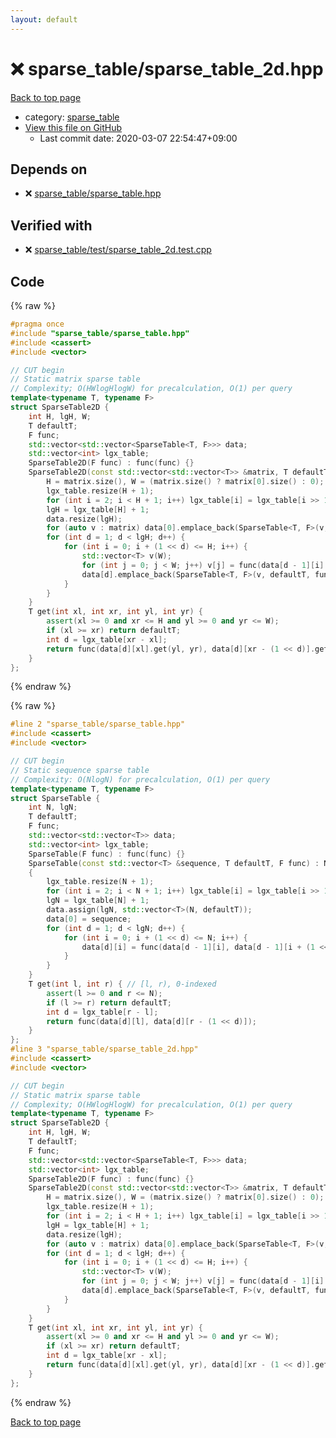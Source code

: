 ```yaml
---
layout: default
---
```


<!-- mathjax config similar to math.stackexchange -->
<script type="text/javascript" async
  src="https://cdnjs.cloudflare.com/ajax/libs/mathjax/2.7.5/MathJax.js?config=TeX-MML-AM_CHTML">
</script>
<script type="text/x-mathjax-config">
  MathJax.Hub.Config({
    TeX: { equationNumbers: { autoNumber: "AMS" }},
    tex2jax: {
      inlineMath: [ ['$','$'] ],
      processEscapes: true
    },
    "HTML-CSS": { matchFontHeight: false },
    displayAlign: "left",
    displayIndent: "2em"
  });
</script>

<script type="text/javascript" src="https://cdnjs.cloudflare.com/ajax/libs/jquery/3.4.1/jquery.min.js"></script>
<script src="https://cdn.jsdelivr.net/npm/jquery-balloon-js@1.1.2/jquery.balloon.min.js" integrity="sha256-ZEYs9VrgAeNuPvs15E39OsyOJaIkXEEt10fzxJ20+2I=" crossorigin="anonymous"></script>
<script type="text/javascript" src="../../assets/js/copy-button.js"></script>
<link rel="stylesheet" href="../../assets/css/copy-button.css" />


# :x: sparse_table/sparse_table_2d.hpp

<a href="../../index.html">Back to top page</a>

* category: <a href="../../index.html#cb323a14df0a258a78d4acbe3d02dfda">sparse_table</a>
* <a href="{{ site.github.repository_url }}/blob/master/sparse_table/sparse_table_2d.hpp">View this file on GitHub</a>
    - Last commit date: 2020-03-07 22:54:47+09:00




## Depends on

* :x: <a href="sparse_table.hpp.html">sparse_table/sparse_table.hpp</a>


## Verified with

* :x: <a href="../../verify/sparse_table/test/sparse_table_2d.test.cpp.html">sparse_table/test/sparse_table_2d.test.cpp</a>


## Code

<a id="unbundled"></a>
{% raw %}
```cpp
#pragma once
#include "sparse_table/sparse_table.hpp"
#include <cassert>
#include <vector>

// CUT begin
// Static matrix sparse table
// Complexity; O(HWlogHlogW) for precalculation, O(1) per query
template<typename T, typename F>
struct SparseTable2D {
    int H, lgH, W;
    T defaultT;
    F func;
    std::vector<std::vector<SparseTable<T, F>>> data;
    std::vector<int> lgx_table;
    SparseTable2D(F func) : func(func) {}
    SparseTable2D(const std::vector<std::vector<T>> &matrix, T defaultT, F func) : defaultT(defaultT), func(func) {
        H = matrix.size(), W = (matrix.size() ? matrix[0].size() : 0);
        lgx_table.resize(H + 1);
        for (int i = 2; i < H + 1; i++) lgx_table[i] = lgx_table[i >> 1] + 1;
        lgH = lgx_table[H] + 1;
        data.resize(lgH);
        for (auto v : matrix) data[0].emplace_back(SparseTable<T, F>(v, defaultT, func));
        for (int d = 1; d < lgH; d++) {
            for (int i = 0; i + (1 << d) <= H; i++) {
                std::vector<T> v(W);
                for (int j = 0; j < W; j++) v[j] = func(data[d - 1][i].data[0][j], data[d - 1][i + (1 << (d - 1))].data[0][j]);
                data[d].emplace_back(SparseTable<T, F>(v, defaultT, func));
            }
        }
    }
    T get(int xl, int xr, int yl, int yr) {
        assert(xl >= 0 and xr <= H and yl >= 0 and yr <= W);
        if (xl >= xr) return defaultT;
        int d = lgx_table[xr - xl];
        return func(data[d][xl].get(yl, yr), data[d][xr - (1 << d)].get(yl, yr));
    }
};

```
{% endraw %}

<a id="bundled"></a>
{% raw %}
```cpp
#line 2 "sparse_table/sparse_table.hpp"
#include <cassert>
#include <vector>

// CUT begin
// Static sequence sparse table
// Complexity: O(NlogN) for precalculation, O(1) per query
template<typename T, typename F>
struct SparseTable {
    int N, lgN;
    T defaultT;
    F func;
    std::vector<std::vector<T>> data;
    std::vector<int> lgx_table;
    SparseTable(F func) : func(func) {}
    SparseTable(const std::vector<T> &sequence, T defaultT, F func) : N(sequence.size()), defaultT(defaultT), func(func)
    {
        lgx_table.resize(N + 1);
        for (int i = 2; i < N + 1; i++) lgx_table[i] = lgx_table[i >> 1] + 1;
        lgN = lgx_table[N] + 1;
        data.assign(lgN, std::vector<T>(N, defaultT));
        data[0] = sequence;
        for (int d = 1; d < lgN; d++) {
            for (int i = 0; i + (1 << d) <= N; i++) {
                data[d][i] = func(data[d - 1][i], data[d - 1][i + (1 << (d - 1))]);
            }
        }
    }
    T get(int l, int r) { // [l, r), 0-indexed
        assert(l >= 0 and r <= N);
        if (l >= r) return defaultT;
        int d = lgx_table[r - l];
        return func(data[d][l], data[d][r - (1 << d)]);
    }
};
#line 3 "sparse_table/sparse_table_2d.hpp"
#include <cassert>
#include <vector>

// CUT begin
// Static matrix sparse table
// Complexity; O(HWlogHlogW) for precalculation, O(1) per query
template<typename T, typename F>
struct SparseTable2D {
    int H, lgH, W;
    T defaultT;
    F func;
    std::vector<std::vector<SparseTable<T, F>>> data;
    std::vector<int> lgx_table;
    SparseTable2D(F func) : func(func) {}
    SparseTable2D(const std::vector<std::vector<T>> &matrix, T defaultT, F func) : defaultT(defaultT), func(func) {
        H = matrix.size(), W = (matrix.size() ? matrix[0].size() : 0);
        lgx_table.resize(H + 1);
        for (int i = 2; i < H + 1; i++) lgx_table[i] = lgx_table[i >> 1] + 1;
        lgH = lgx_table[H] + 1;
        data.resize(lgH);
        for (auto v : matrix) data[0].emplace_back(SparseTable<T, F>(v, defaultT, func));
        for (int d = 1; d < lgH; d++) {
            for (int i = 0; i + (1 << d) <= H; i++) {
                std::vector<T> v(W);
                for (int j = 0; j < W; j++) v[j] = func(data[d - 1][i].data[0][j], data[d - 1][i + (1 << (d - 1))].data[0][j]);
                data[d].emplace_back(SparseTable<T, F>(v, defaultT, func));
            }
        }
    }
    T get(int xl, int xr, int yl, int yr) {
        assert(xl >= 0 and xr <= H and yl >= 0 and yr <= W);
        if (xl >= xr) return defaultT;
        int d = lgx_table[xr - xl];
        return func(data[d][xl].get(yl, yr), data[d][xr - (1 << d)].get(yl, yr));
    }
};

```
{% endraw %}

<a href="../../index.html">Back to top page</a>

